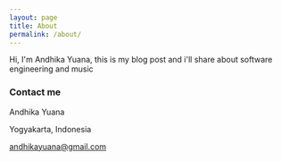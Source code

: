 ```yaml
---
layout: page
title: About
permalink: /about/
---
```


Hi, I'm Andhika Yuana, this is my blog post and i'll share about software engineering and music

### Contact me

Andhika Yuana

Yogyakarta, Indonesia

[andhikayuana@gmail.com](mailto:andhikayuana@gmail.com)
